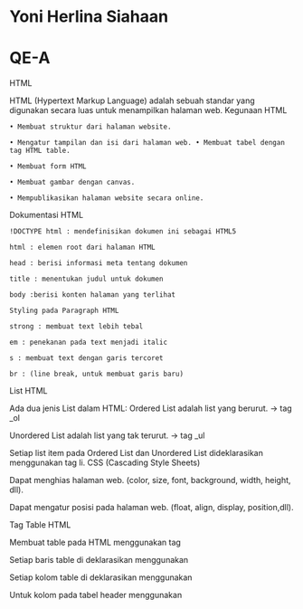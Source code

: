 # Yoni Herlina Siahaan


# QE-A

HTML

HTML (Hypertext Markup Language) adalah sebuah standar yang digunakan secara luas untuk menampilkan halaman web.
Kegunaan HTML

    • Membuat struktur dari halaman website.

    • Mengatur tampilan dan isi dari halaman web. • Membuat tabel dengan tag HTML table.

    • Membuat form HTML

    • Membuat gambar dengan canvas.

    • Mempublikasikan halaman website secara online.

Dokumentasi HTML

    !DOCTYPE html : mendefinisikan dokumen ini sebagai HTML5

    html : elemen root dari halaman HTML

    head : berisi informasi meta tentang dokumen

    title : menentukan judul untuk dokumen

    body :berisi konten halaman yang terlihat

    Styling pada Paragraph HTML

    strong : membuat text lebih tebal

    em : penekanan pada text menjadi italic

    s : membuat text dengan garis tercoret

    br : (line break, untuk membuat garis baru)

List HTML

Ada dua jenis List dalam HTML:
Ordered List adalah list yang berurut. -> tag _ol

Unordered List adalah list yang tak terurut. -> tag _ul

Setiap list item pada Ordered List dan Unordered List dideklarasikan menggunakan tag li.
CSS (Cascading Style Sheets)

Dapat menghias halaman web. (color, size, font, background, width, height, dll).

Dapat mengatur posisi pada halaman web. (float, align, display, position,dll).

Tag Table HTML

Membuat table pada HTML menggunakan tag

Setiap baris table di deklarasikan menggunakan

Setiap kolom table di deklarasikan menggunakan

Untuk kolom pada tabel header menggunakan